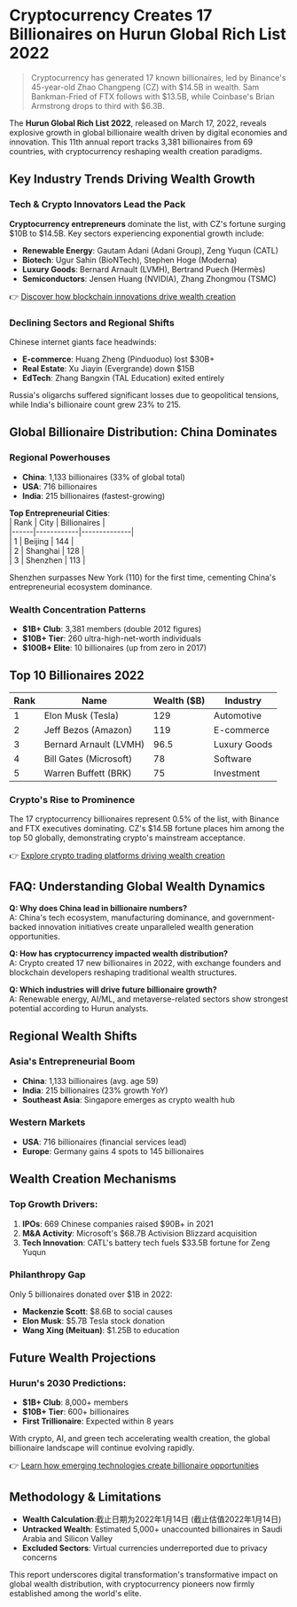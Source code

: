 # Cryptocurrency Creates 17 Billionaires on Hurun Global Rich List 2022  

> Cryptocurrency has generated 17 known billionaires, led by Binance's 45-year-old Zhao Changpeng (CZ) with $14.5B in wealth. Sam Bankman-Fried of FTX follows with $13.5B, while Coinbase's Brian Armstrong drops to third with $6.3B.  

The **Hurun Global Rich List 2022**, released on March 17, 2022, reveals explosive growth in global billionaire wealth driven by digital economies and innovation. This 11th annual report tracks 3,381 billionaires from 69 countries, with cryptocurrency reshaping wealth creation paradigms.  

## Key Industry Trends Driving Wealth Growth  

### Tech & Crypto Innovators Lead the Pack  
**Cryptocurrency entrepreneurs** dominate the list, with CZ's fortune surging $10B to $14.5B. Key sectors experiencing exponential growth include:  

- **Renewable Energy**: Gautam Adani (Adani Group), Zeng Yuqun (CATL)  
- **Biotech**: Ugur Sahin (BioNTech), Stephen Hoge (Moderna)  
- **Luxury Goods**: Bernard Arnault (LVMH), Bertrand Puech (Hermès)  
- **Semiconductors**: Jensen Huang (NVIDIA), Zhang Zhongmou (TSMC)  

👉 [Discover how blockchain innovations drive wealth creation](https://bit.ly/okx-bonus)  

### Declining Sectors and Regional Shifts  
Chinese internet giants face headwinds:  
- **E-commerce**: Huang Zheng (Pinduoduo) lost $30B+  
- **Real Estate**: Xu Jiayin (Evergrande) down $15B  
- **EdTech**: Zhang Bangxin (TAL Education) exited entirely  

Russia's oligarchs suffered significant losses due to geopolitical tensions, while India's billionaire count grew 23% to 215.  

## Global Billionaire Distribution: China Dominates  

### Regional Powerhouses  
- **China**: 1,133 billionaires (33% of global total)  
- **USA**: 716 billionaires  
- **India**: 215 billionaires (fastest-growing)  

**Top Entrepreneurial Cities**:  
| Rank | City       | Billionaires |  
|------|------------|--------------|  
| 1    | Beijing    | 144          |  
| 2    | Shanghai   | 128          |  
| 3    | Shenzhen   | 113          |  

Shenzhen surpasses New York (110) for the first time, cementing China's entrepreneurial ecosystem dominance.  

### Wealth Concentration Patterns  
- **$1B+ Club**: 3,381 members (double 2012 figures)  
- **$10B+ Tier**: 260 ultra-high-net-worth individuals  
- **$100B+ Elite**: 10 billionaires (up from zero in 2017)  

## Top 10 Billionaires 2022  

| Rank | Name                  | Wealth ($B) | Industry      |  
|------|-----------------------|-------------|---------------|  
| 1    | Elon Musk (Tesla)     | 129         | Automotive    |  
| 2    | Jeff Bezos (Amazon)   | 119         | E-commerce    |  
| 3    | Bernard Arnault (LVMH)| 96.5        | Luxury Goods  |  
| 4    | Bill Gates (Microsoft)| 78          | Software      |  
| 5    | Warren Buffett (BRK)  | 75          | Investment    |  

### Crypto's Rise to Prominence  
The 17 cryptocurrency billionaires represent 0.5% of the list, with Binance and FTX executives dominating. CZ's $14.5B fortune places him among the top 50 globally, demonstrating crypto's mainstream acceptance.  

👉 [Explore crypto trading platforms driving wealth creation](https://bit.ly/okx-bonus)  

## FAQ: Understanding Global Wealth Dynamics  

**Q: Why does China lead in billionaire numbers?**  
A: China's tech ecosystem, manufacturing dominance, and government-backed innovation initiatives create unparalleled wealth generation opportunities.  

**Q: How has cryptocurrency impacted wealth distribution?**  
A: Crypto created 17 new billionaires in 2022, with exchange founders and blockchain developers reshaping traditional wealth structures.  

**Q: Which industries will drive future billionaire growth?**  
A: Renewable energy, AI/ML, and metaverse-related sectors show strongest potential according to Hurun analysts.  

## Regional Wealth Shifts  

### Asia's Entrepreneurial Boom  
- **China**: 1,133 billionaires (avg. age 59)  
- **India**: 215 billionaires (23% growth YoY)  
- **Southeast Asia**: Singapore emerges as crypto wealth hub  

### Western Markets  
- **USA**: 716 billionaires (financial services lead)  
- **Europe**: Germany gains 4 spots to 145 billionaires  

## Wealth Creation Mechanisms  

### Top Growth Drivers:  
1. **IPOs**: 669 Chinese companies raised $90B+ in 2021  
2. **M&A Activity**: Microsoft's $68.7B Activision Blizzard acquisition  
3. **Tech Innovation**: CATL's battery tech fuels $33.5B fortune for Zeng Yuqun  

### Philanthropy Gap  
Only 5 billionaires donated over $1B in 2022:  
- **Mackenzie Scott**: $8.6B to social causes  
- **Elon Musk**: $5.7B Tesla stock donation  
- **Wang Xing (Meituan)**: $1.25B to education  

## Future Wealth Projections  

### Hurun's 2030 Predictions:  
- **$1B+ Club**: 8,000+ members  
- **$10B+ Tier**: 600+ billionaires  
- **First Trillionaire**: Expected within 8 years  

With crypto, AI, and green tech accelerating wealth creation, the global billionaire landscape will continue evolving rapidly.  

👉 [Learn how emerging technologies create billionaire opportunities](https://bit.ly/okx-bonus)  

## Methodology & Limitations  

- **Wealth Calculation**:截止日期为2022年1月14日 (截止估值2022年1月14日)  
- **Untracked Wealth**: Estimated 5,000+ unaccounted billionaires in Saudi Arabia and Silicon Valley  
- **Excluded Sectors**: Virtual currencies underreported due to privacy concerns  

This report underscores digital transformation's transformative impact on global wealth distribution, with cryptocurrency pioneers now firmly established among the world's elite.